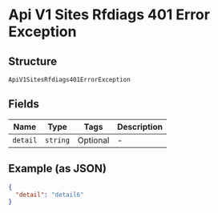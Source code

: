 
# Api V1 Sites Rfdiags 401 Error Exception

## Structure

`ApiV1SitesRfdiags401ErrorException`

## Fields

| Name | Type | Tags | Description |
|  --- | --- | --- | --- |
| `detail` | `string` | Optional | - |

## Example (as JSON)

```json
{
  "detail": "detail6"
}
```

